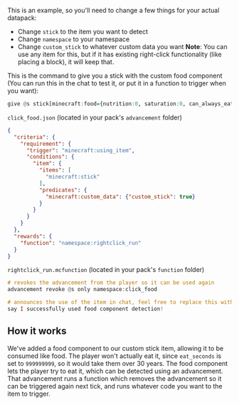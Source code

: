 This is an example, so you'll need to change a few things for your actual datapack:
- Change `stick` to the item you want to detect
- Change `namespace` to your namespace
- Change `custom_stick` to whatever custom data you want
**Note**: You can use any item for this, but if it has existing right-click functionality (like placing a block), it will keep that.

This is the command to give you a stick with the custom food component (You can run this in the chat to test it, or put it in a function to trigger when you want):
```hs
give @s stick[minecraft:food={nutrition:0, saturation:0, can_always_eat:true, eat_seconds:999999999}, minecraft:custom_data={custom_stick:true}]
```

`click_food.json` (located in your pack's `advancement` folder)

```json
{
  "criteria": {
    "requirement": {
      "trigger": "minecraft:using_item",
      "conditions": {
        "item": {
          "items": [
            "minecraft:stick"
          ],
          "predicates": {
            "minecraft:custom_data": {"custom_stick": true}
          }
        }
      }
    }
  },
  "rewards": {
    "function": "namespace:rightclick_run"
  }
}
```

`rightclick_run.mcfunction` (located in your pack's `function` folder)

```hs
# revokes the advancement from the player so it can be used again
advancement revoke @s only namespace:click_food

# announces the use of the item in chat, feel free to replace this with whatever
say I successfully used food component detection!
```

## How it works
We've added a food component to our custom stick item, allowing it to be consumed like food. The player won't actually eat it, since `eat_seconds` is set to `999999999`, so it would take them over 30 years. The food component lets the player try to eat it, which can be detected using an advancement. That advancement runs a function which removes the advancement so it can be triggered again next tick, and runs whatever code you want to the item to trigger.
